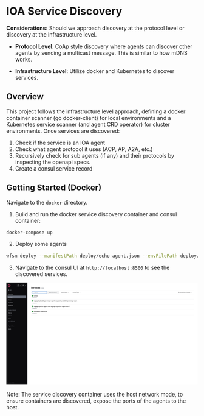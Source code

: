 # IOA Service Discovery

**Considerations:** Should we approach discovery at the protocol level or discovery at the infrastructure level.

- **Protocol Level**: CoAp style discovery where agents can discover other agents by sending a multicast message. This is similar to how mDNS works.

- **Infrastructure Level**: Utilize docker and Kubernetes to discover services.

## Overview
This project follows the infrastructure level approach, defining a docker container scanner (go docker-client) for local environments and a Kubernetes service scanner (and agent CRD operator) for cluster environments. Once services are discovered:
1.  Check if the service is an IOA agent
2.  Check what agent protocol it uses (ACP, AP, A2A, etc.)
3.  Recursively check for sub agents (if any) and their protocols by inspecting the openapi specs.
4.  Create a consul service record

## Getting Started (Docker)

Navigate to the `docker` directory.

1.  Build and run the docker service discovery container and consul container:
```bash
docker-compose up
```

2. Deploy some agents
```bash
wfsm deploy --manifestPath deploy/echo-agent.json --envFilePath deploy/echo_agent_example.yaml
```

3. Navigate to the consul UI at `http://localhost:8500` to see the discovered services.

![Consul UI](./consul-ui.png)

Note: The service discovery container uses the host network mode, to ensure containers are discovered, expose the ports of the agents to the host. 